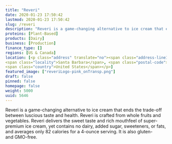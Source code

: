 ```yaml
---
title: "Reveri"
date: 2020-01-23 17:50:42
lastmod: 2020-01-23 17:50:42
slug: /reveri
description: "Reveri is a game-changing alternative to ice cream that ends the trade-off between luscious taste and health.Reveri is crafted from whole fruits and vegetables. Reveri delivers the sweet taste and rich mouthfeel of super-premium ice cream, yet contains no dairy, added sugar, sweeteners, or fats, and averages only 82 calories for a 4-ounce serving. It is also gluten- and GMO-free."
proteins: [Plant-Based]
products: [Dairy]
business: [Production]
finance_type: []
regions: [US & Canada]
location: [<p class="address" translate="no"><span class="address-line1">East De La Guerra Street</span><br>
<span class="locality">Santa Barbara</span>, <span class="postal-code">93101</span><br>
<span class="country">United States</span></p>]
featured_image: ["reveriLogo-pink_onTransp.png"]
draft: false
pinned: false
homepage: false
weight: 5000
uuid: 5646
---
```

Reveri is a game-changing alternative to ice cream that ends the trade-off between luscious taste and health.
Reveri is crafted from whole fruits and vegetables. Reveri delivers the sweet taste and rich mouthfeel of super-premium ice cream, yet contains no dairy, added sugar, sweeteners, or fats, and averages only 82 calories for a 4-ounce serving. It is also gluten- and GMO-free.
